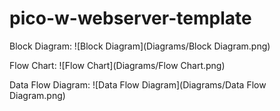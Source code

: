 # pico-w-webserver-template

Block Diagram:
![Block Diagram](Diagrams/Block Diagram.png)

Flow Chart:
![Flow Chart](Diagrams/Flow Chart.png)

Data Flow Diagram:
![Data Flow Diagram](Diagrams/Data Flow Diagram.png)




